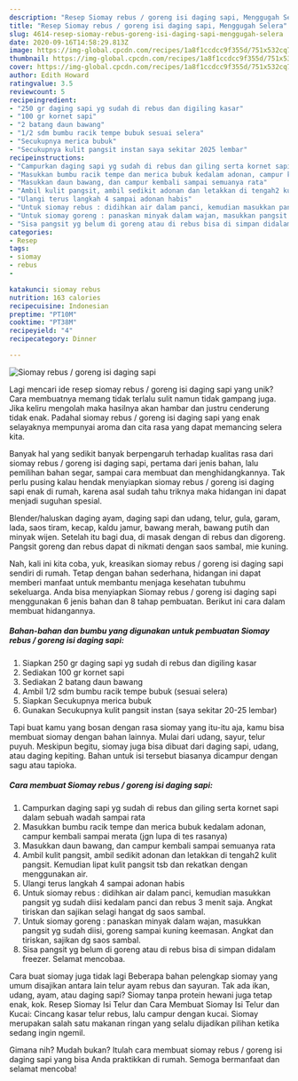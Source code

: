 ```yaml
---
description: "Resep Siomay rebus / goreng isi daging sapi, Menggugah Selera"
title: "Resep Siomay rebus / goreng isi daging sapi, Menggugah Selera"
slug: 4614-resep-siomay-rebus-goreng-isi-daging-sapi-menggugah-selera
date: 2020-09-16T14:58:29.813Z
image: https://img-global.cpcdn.com/recipes/1a8f1ccdcc9f355d/751x532cq70/siomay-rebus-goreng-isi-daging-sapi-foto-resep-utama.jpg
thumbnail: https://img-global.cpcdn.com/recipes/1a8f1ccdcc9f355d/751x532cq70/siomay-rebus-goreng-isi-daging-sapi-foto-resep-utama.jpg
cover: https://img-global.cpcdn.com/recipes/1a8f1ccdcc9f355d/751x532cq70/siomay-rebus-goreng-isi-daging-sapi-foto-resep-utama.jpg
author: Edith Howard
ratingvalue: 3.5
reviewcount: 5
recipeingredient:
- "250 gr daging sapi yg sudah di rebus dan digiling kasar"
- "100 gr kornet sapi"
- "2 batang daun bawang"
- "1/2 sdm bumbu racik tempe bubuk sesuai selera"
- "Secukupnya merica bubuk"
- "Secukupnya kulit pangsit instan saya sekitar 2025 lembar"
recipeinstructions:
- "Campurkan daging sapi yg sudah di rebus dan giling serta kornet sapi dalam sebuah wadah sampai rata"
- "Masukkan bumbu racik tempe dan merica bubuk kedalam adonan, campur kembali sampai merata (jgn lupa di tes rasanya)"
- "Masukkan daun bawang, dan campur kembali sampai semuanya rata"
- "Ambil kulit pangsit, ambil sedikit adonan dan letakkan di tengah2 kulit pangsit. Kemudian lipat kulit pangsit tsb dan rekatkan dengan menggunakan air."
- "Ulangi terus langkah 4 sampai adonan habis"
- "Untuk siomay rebus : didihkan air dalam panci, kemudian masukkan pangsit yg sudah diisi kedalam panci dan rebus 3 menit saja. Angkat tiriskan dan sajikan selagi hangat dg saos sambal."
- "Untuk siomay goreng : panaskan minyak dalam wajan, masukkan pangsit yg sudah diisi, goreng sampai kuning keemasan. Angkat dan tiriskan, sajikan dg saos sambal."
- "Sisa pangsit yg belum di goreng atau di rebus bisa di simpan didalam freezer. Selamat mencobaa."
categories:
- Resep
tags:
- siomay
- rebus
- 

katakunci: siomay rebus  
nutrition: 163 calories
recipecuisine: Indonesian
preptime: "PT10M"
cooktime: "PT38M"
recipeyield: "4"
recipecategory: Dinner

---
```



![Siomay rebus / goreng isi daging sapi](https://img-global.cpcdn.com/recipes/1a8f1ccdcc9f355d/751x532cq70/siomay-rebus-goreng-isi-daging-sapi-foto-resep-utama.jpg)

Lagi mencari ide resep siomay rebus / goreng isi daging sapi yang unik? Cara membuatnya memang tidak terlalu sulit namun tidak gampang juga. Jika keliru mengolah maka hasilnya akan hambar dan justru cenderung tidak enak. Padahal siomay rebus / goreng isi daging sapi yang enak selayaknya mempunyai aroma dan cita rasa yang dapat memancing selera kita.

Banyak hal yang sedikit banyak berpengaruh terhadap kualitas rasa dari siomay rebus / goreng isi daging sapi, pertama dari jenis bahan, lalu pemilihan bahan segar, sampai cara membuat dan menghidangkannya. Tak perlu pusing kalau hendak menyiapkan siomay rebus / goreng isi daging sapi enak di rumah, karena asal sudah tahu triknya maka hidangan ini dapat menjadi suguhan spesial.

Blender/haluskan daging ayam, daging sapi dan udang, telur, gula, garam, lada, saos tiram, kecap, kaldu jamur, bawang merah, bawang putih dan minyak wijen. Setelah itu bagi dua, di masak dengan di rebus dan digoreng. Pangsit goreng dan rebus dapat di nikmati dengan saos sambal, mie kuning.


Nah, kali ini kita coba, yuk, kreasikan siomay rebus / goreng isi daging sapi sendiri di rumah. Tetap dengan bahan sederhana, hidangan ini dapat memberi manfaat untuk membantu menjaga kesehatan tubuhmu sekeluarga. Anda bisa menyiapkan Siomay rebus / goreng isi daging sapi menggunakan 6 jenis bahan dan 8 tahap pembuatan. Berikut ini cara dalam membuat hidangannya.

<!--inarticleads1-->

##### Bahan-bahan dan bumbu yang digunakan untuk pembuatan Siomay rebus / goreng isi daging sapi:

1. Siapkan 250 gr daging sapi yg sudah di rebus dan digiling kasar
1. Sediakan 100 gr kornet sapi
1. Sediakan 2 batang daun bawang
1. Ambil 1/2 sdm bumbu racik tempe bubuk (sesuai selera)
1. Siapkan Secukupnya merica bubuk
1. Gunakan Secukupnya kulit pangsit instan (saya sekitar 20-25 lembar)


Tapi buat kamu yang bosan dengan rasa siomay yang itu-itu aja, kamu bisa membuat siomay dengan bahan lainnya. Mulai dari udang, sayur, telur puyuh. Meskipun begitu, siomay juga bisa dibuat dari daging sapi, udang, atau daging kepiting. Bahan untuk isi tersebut biasanya dicampur dengan sagu atau tapioka. 

<!--inarticleads2-->

##### Cara membuat Siomay rebus / goreng isi daging sapi:

1. Campurkan daging sapi yg sudah di rebus dan giling serta kornet sapi dalam sebuah wadah sampai rata
1. Masukkan bumbu racik tempe dan merica bubuk kedalam adonan, campur kembali sampai merata (jgn lupa di tes rasanya)
1. Masukkan daun bawang, dan campur kembali sampai semuanya rata
1. Ambil kulit pangsit, ambil sedikit adonan dan letakkan di tengah2 kulit pangsit. Kemudian lipat kulit pangsit tsb dan rekatkan dengan menggunakan air.
1. Ulangi terus langkah 4 sampai adonan habis
1. Untuk siomay rebus : didihkan air dalam panci, kemudian masukkan pangsit yg sudah diisi kedalam panci dan rebus 3 menit saja. Angkat tiriskan dan sajikan selagi hangat dg saos sambal.
1. Untuk siomay goreng : panaskan minyak dalam wajan, masukkan pangsit yg sudah diisi, goreng sampai kuning keemasan. Angkat dan tiriskan, sajikan dg saos sambal.
1. Sisa pangsit yg belum di goreng atau di rebus bisa di simpan didalam freezer. Selamat mencobaa.


Cara buat siomay juga tidak lagi Beberapa bahan pelengkap siomay yang umum disajikan antara lain telur ayam rebus dan sayuran. Tak ada ikan, udang, ayam, atau daging sapi? Siomay tanpa protein hewani juga tetap enak, kok. Resep Siomay Isi Telur dan Cara Membuat Siomay Isi Telur dan Kucai: Cincang kasar telur rebus, lalu campur dengan kucai. Siomay merupakan salah satu makanan ringan yang selalu dijadikan pilihan ketika sedang ingin ngemil. 

Gimana nih? Mudah bukan? Itulah cara membuat siomay rebus / goreng isi daging sapi yang bisa Anda praktikkan di rumah. Semoga bermanfaat dan selamat mencoba!
